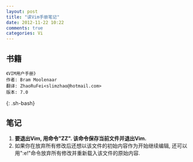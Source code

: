 ```yaml
---
layout: post
title: "读Vim手册笔记"
date: 2012-11-22 10:22
comments: true
categories: Vi 
---
```


## 书籍  
	《VIM用户手册》  
	作者: Bram Moolenaar  
	翻译: ZhaoRuFei<slimzhao@hotmail.com>  
	版本: 7.0  
{: .sh-bash}

## 笔记 
1. __要退出Vim, 用命令"ZZ". 该命令保存当前文件并退出Vim.__
2. 如果你在放弃所有修改后还想以该文件的初始内容作为开始继续编辑, 还可以用":e!"命令放弃所有修改并重新载入该文件的原始内容.


